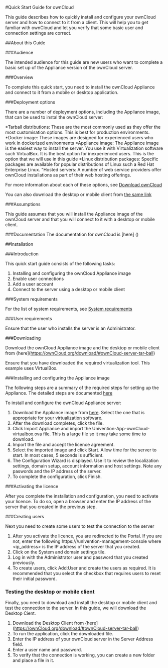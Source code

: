#Quick Start Guide for ownCloud

This guide describes how to quickly install and configure your ownCloud server and how to connect to it from a client. This will help you to get familiar with ownCloud and let you verify that some basic user and connection settings are correct.

##About this Guide

###Audience

The intended audience for this guide are new users who want to complete a basic set up of the Appliance version of the ownCloud server. 

###Overview

To complete this quick start, you need to install the ownCloud Appliance and connect to it from a mobile or desktop application. 

###Deployment options

There are a number of deployment options, including the Appliance image, that can be used to instal the ownCloud server:

*Tarball distributions: These are the most commonly used as they offer the most customisation options. This is best for production environments.
*Docker image: These images are designed for experienced users who work in dockerized environments
*Appliance image: The Appliance image is the easiest way to install the server. You use it with Virtualization software such VirtualBox. It is the best option for inexperienced users. This is the option that we will use in this guide
*Linux distribution packages: Specific packages are available for popular distributions of Linux such a Red Hat Enterprise Linux. 
"Hosted servers: A number of web service providers offer ownCloud installations as part of their web hosting offerings. 
 
For more information about each of these options, see [Download ownCloud](https://ownCloud.org/download/#ownCloud-server-tar-ball)

You can also download the desktop or mobile client from [the same link](https://ownCloud.org/download/#ownCloud-server-tar-ball)

###Assumptions

This guide assumes that you will install the Appliance image of the ownCloud server and that you will connect to it with a desktop or mobile client. 

###Documentation
The documentation for ownCloud is [here] ()

##Installation

###Introduction

This quick start guide consists of the following tasks:

1. Installing and configuring the ownCloud Appliance image
2. Enable user connections
3. Add a user account
4. Connect to the server using a desktop or mobile client


###System requirements

For the list of system requirements, see [System requirements](https://doc.ownCloud.com/server/admin_manual/installation/system_requirements.html) 

###User requirements

Ensure that the user who installs the server is an Administrator. 

###Downloading

Download the ownCloud Appliance image and the desktop or mobile client from {here](https://ownCloud.org/download/#ownCloud-server-tar-ball)
 
Ensure that you have downloaded the required virtualization tool. This example uses VirtualBox.  

###Installing and configuring the Appliance image

The following steps are a summary of the required steps for setting up the Appliance. The detailed steps are documented [here](https://doc.ownCloud.com/server/admin_manual/appliance/installation.html) 

To install and configure the ownCloud Appliance server: 

1. Download the Appliance image from [here](https://ownCloud.org/download/#ownCloud-server-tar-ball). Select the one that is appropriate for your virtualization software. 
2. After the download completes, click the file. 
3. Click Import Appliance and import the Univention-App-ownCloud-virtualbox.ova file. This is a large file so it may take some time to download. 
4. Import the file and accept the licence agreement. 
5. Select the imported image and click Start. Allow time for the server to start. In most cases, 5 seconds is sufficient. 
6. The Configuration Wizard is displayed. Use it to review the localization settings, domain setup, account information and host settings. Note any paswords and the IP address of the server. 
7. To complete the configuration, click Finish. 

###Activating the licence

After you complete the installation and configuration, you need to activate your licence. To do so, open a browser and enter the IP address of the server that you created in the previous step.

###Creating users

Next you need to create some users to test the connection to the server

1. After you activate the licence, you are redirected to the Portal. If you are not, enter the following https://<ip address>/univention-management-console where <ip_address> is the IP address of the server that you created.
2. Click on the System and domain settings tile. 
3. Log in with the Administrator user and password that you created previously. 
4. To create users, click Add:User and create the users as required. It is recommended that you select the checkbox that requires users to reset their initial password.

### Testing the desktop or mobile client

Finally, you need to download and install the desktop or mobile client and test the connection to the server. In this guide, we will download the Desktop Cient. 
1. Download the Desktop Client from {here](https://ownCloud.org/download/#ownCloud-server-tar-ball)
2. To run the application, click the downloaded file. 
3. Enter the IP address of your ownCloud server in the Server Address field. 
4. Enter a user name and password. 
5. To verify that the connection is working, you can create a new folder and place a file in it. 
